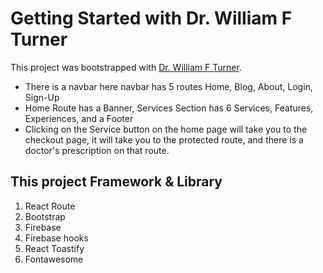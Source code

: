 # Getting Started with Dr. William F Turner

This project was bootstrapped with [Dr. William F Turner](https://dr-william-f-turner.web.app).

- There is a navbar here navbar has 5 routes Home, Blog, About, Login, Sign-Up
- Home Route has a Banner, Services Section has 6 Services, Features, Experiences, and a Footer
- Clicking on the Service button on the home page will take you to the checkout page, it will take you to the protected route, and there is a doctor's prescription on   that route.

## This project Framework & Library

1. React Route
2. Bootstrap
3. Firebase
4. Firebase hooks
5. React Toastify
6. Fontawesome
